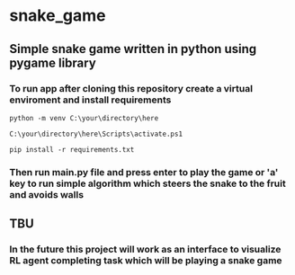 # snake_game

## Simple snake game written in python using pygame library

### To run app after cloning this repository create a virtual enviroment and install requirements

```console
python -m venv C:\your\directory\here
```

```console
C:\your\directory\here\Scripts\activate.ps1
```

```console
pip install -r requirements.txt
```

### Then run main.py file and press enter to play the game or 'a' key to run simple algorithm which steers the snake to the fruit and avoids walls

## TBU

### In the future this project will work as an interface to visualize RL agent completing task which will be playing a snake game
